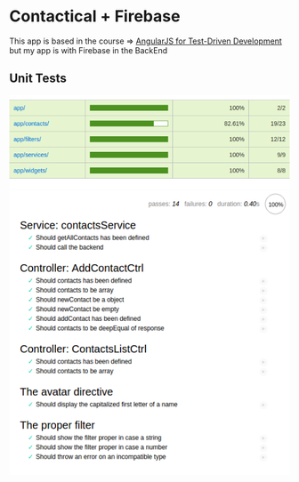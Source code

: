 # Contactical + Firebase
This app is based in the course => [AngularJS for Test-Driven Development](https://code.tutsplus.com/courses/angularjs-for-test-driven-development) but my app is with Firebase in the BackEnd

## Unit Tests
![alt tag](https://raw.githubusercontent.com/nicobytes/contactical/master/imgs/coverage.png)
![alt tag](https://raw.githubusercontent.com/nicobytes/contactical/master/imgs/mocha.png)
